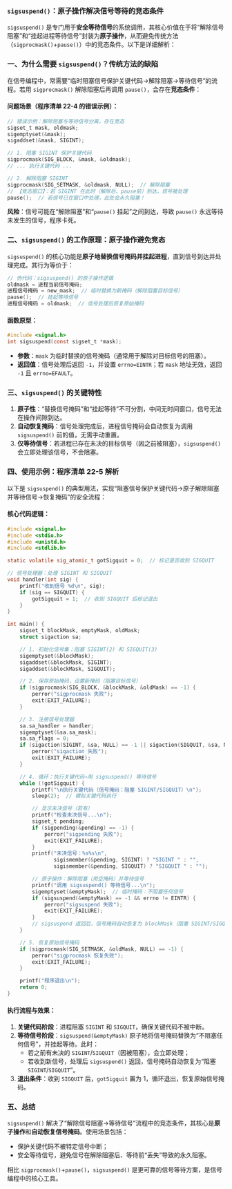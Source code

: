 ### `sigsuspend()`：原子操作解决信号等待的竞态条件  
`sigsuspend()` 是专门用于**安全等待信号**的系统调用，其核心价值在于将“解除信号阻塞”和“挂起进程等待信号”封装为**原子操作**，从而避免传统方法（`sigprocmask()`+`pause()`）中的竞态条件。以下是详细解析：


### 一、为什么需要 `sigsuspend()`？传统方法的缺陷  
在信号编程中，常需要“临时阻塞信号保护关键代码→解除阻塞→等待信号”的流程。若用 `sigprocmask()` 解除阻塞后再调用 `pause()`，会存在**竞态条件**：  

#### 问题场景（程序清单 22-4 的错误示例）：  
```c
// 错误示例：解除阻塞与等待信号分离，存在竞态
sigset_t mask, oldmask;
sigemptyset(&mask);
sigaddset(&mask, SIGINT);

// 1. 阻塞 SIGINT 保护关键代码
sigprocmask(SIG_BLOCK, &mask, &oldmask);
// ... 执行关键代码 ...

// 2. 解除阻塞 SIGINT
sigprocmask(SIG_SETMASK, &oldmask, NULL);  // 解除阻塞
// 【竞态窗口】：若 SIGINT 在此时（解除后、pause前）到达，信号被处理
pause();  // 若信号已在窗口中处理，此处会永久阻塞！
```  

**风险**：信号可能在“解除阻塞”和“`pause()` 挂起”之间到达，导致 `pause()` 永远等待未发生的信号，程序卡死。  


### 二、`sigsuspend()` 的工作原理：原子操作避免竞态  
`sigsuspend()` 的核心功能是**原子地替换信号掩码并挂起进程**，直到信号到达并处理完成。其行为等价于：  
```c
// 伪代码：sigsuspend() 的原子操作逻辑
oldmask = 进程当前信号掩码;
进程信号掩码 = new_mask;  // 临时替换为新掩码（解除阻塞目标信号）
pause();  // 挂起等待信号
进程信号掩码 = oldmask;  // 信号处理后恢复原始掩码
```  

#### 函数原型：  
```c
#include <signal.h>
int sigsuspend(const sigset_t *mask);
```  
- **参数**：`mask` 为临时替换的信号掩码（通常用于解除对目标信号的阻塞）。  
- **返回值**：信号处理后返回 `-1`，并设置 `errno=EINTR`；若 `mask` 地址无效，返回 `-1` 且 `errno=EFAULT`。  


### 三、`sigsuspend()` 的关键特性  
1. **原子性**：“替换信号掩码”和“挂起等待”不可分割，中间无时间窗口，信号无法在操作间隙到达。  
2. **自动恢复掩码**：信号处理完成后，进程信号掩码会自动恢复为调用 `sigsuspend()` 前的值，无需手动重置。  
3. **仅等待信号**：若进程已存在未决的目标信号（因之前被阻塞），`sigsuspend()` 会立即处理该信号，不会阻塞。  


### 四、使用示例：程序清单 22-5 解析  
以下是 `sigsuspend()` 的典型用法，实现“阻塞信号保护关键代码→原子解除阻塞并等待信号→恢复掩码”的安全流程：  


#### 核心代码逻辑：  
```c
#include <signal.h>
#include <stdio.h>
#include <unistd.h>
#include <stdlib.h>

static volatile sig_atomic_t gotSigquit = 0;  // 标记是否收到 SIGQUIT

// 信号处理器：处理 SIGINT 和 SIGQUIT
void handler(int sig) {
    printf("收到信号 %d\n", sig);
    if (sig == SIGQUIT) {
        gotSigquit = 1;  // 收到 SIGQUIT 后标记退出
    }
}

int main() {
    sigset_t blockMask, emptyMask, oldMask;
    struct sigaction sa;

    // 1. 初始化信号集：阻塞 SIGINT(2) 和 SIGQUIT(3)
    sigemptyset(&blockMask);
    sigaddset(&blockMask, SIGINT);
    sigaddset(&blockMask, SIGQUIT);

    // 2. 保存原始掩码，设置新掩码（阻塞目标信号）
    if (sigprocmask(SIG_BLOCK, &blockMask, &oldMask) == -1) {
        perror("sigprocmask 失败");
        exit(EXIT_FAILURE);
    }

    // 3. 注册信号处理器
    sa.sa_handler = handler;
    sigemptyset(&sa.sa_mask);
    sa.sa_flags = 0;
    if (sigaction(SIGINT, &sa, NULL) == -1 || sigaction(SIGQUIT, &sa, NULL) == -1) {
        perror("sigaction 失败");
        exit(EXIT_FAILURE);
    }

    // 4. 循环：执行关键代码→用 sigsuspend() 等待信号
    while (!gotSigquit) {
        printf("\n执行关键代码（信号掩码：阻塞 SIGINT/SIGQUIT）\n");
        sleep(2);  // 模拟关键代码执行

        // 显示未决信号（若有）
        printf("检查未决信号...\n");
        sigset_t pending;
        if (sigpending(&pending) == -1) {
            perror("sigpending 失败");
            exit(EXIT_FAILURE);
        }
        printf("未决信号：%s%s\n", 
               sigismember(&pending, SIGINT) ? "SIGINT " : "",
               sigismember(&pending, SIGQUIT) ? "SIGQUIT " : "");

        // 原子操作：解除阻塞（用空掩码）并等待信号
        printf("调用 sigsuspend() 等待信号...\n");
        sigemptyset(&emptyMask);  // 临时掩码：不阻塞任何信号
        if (sigsuspend(&emptyMask) == -1 && errno != EINTR) {
            perror("sigsuspend 失败");
            exit(EXIT_FAILURE);
        }
        // sigsuspend 返回后，信号掩码自动恢复为 blockMask（阻塞 SIGINT/SIGQUIT）
    }

    // 5. 恢复原始信号掩码
    if (sigprocmask(SIG_SETMASK, &oldMask, NULL) == -1) {
        perror("sigprocmask 恢复失败");
        exit(EXIT_FAILURE);
    }

    printf("程序退出\n");
    return 0;
}
```  


#### 执行流程与效果：  
1. **关键代码阶段**：进程阻塞 `SIGINT` 和 `SIGQUIT`，确保关键代码不被中断。  
2. **等待信号阶段**：`sigsuspend(&emptyMask)` 原子地将信号掩码替换为“不阻塞任何信号”，并挂起等待。此时：  
   - 若之前有未决的 `SIGINT`/`SIGQUIT`（因被阻塞），会立即处理；  
   - 若收到新信号，处理后 `sigsuspend()` 返回，信号掩码自动恢复为“阻塞 `SIGINT`/`SIGQUIT`”。  
3. **退出条件**：收到 `SIGQUIT` 后，`gotSigquit` 置为 1，循环退出，恢复原始信号掩码。  


### 五、总结  
`sigsuspend()` 解决了“解除信号阻塞→等待信号”流程中的竞态条件，其核心是**原子操作**和**自动恢复信号掩码**。使用场景包括：  
- 保护关键代码不被特定信号中断；  
- 安全等待信号，避免信号在解除阻塞后、等待前“丢失”导致的永久阻塞。  

相比 `sigprocmask()`+`pause()`，`sigsuspend()` 是更可靠的信号等待方案，是信号编程中的核心工具。